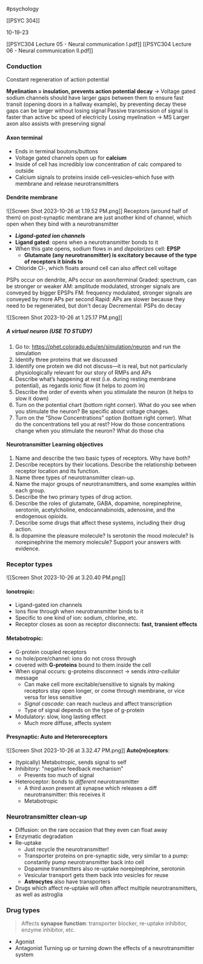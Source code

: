 #psychology 

[[PSYC 304]]

10-19-23

[[PSYC304 Lecture 05 - Neural communication I.pdf]]
[[PSYC304 Lecture 06 - Neural communication II.pdf]]

### Conduction
Constant regeneration of action potential 

**Myelination = insulation, prevents action potential decay**
	-> Voltage gated sodium channels should have larger gaps between them to ensure fast transit (opening doors in a hallway example), by preventing decay these gaps can be larger without losing signal
	Passive transmission of signal is faster than active bc speed of electricity
	Losing myelination -> MS
	Larger axon also assists with preserving signal 

#### Axon terminal
- Ends in terminal boutons/buttons
- Voltage gated channels open up for **calcium**
- Inside of cell has incredibly low concentration of calc compared to outside
- Calcium signals to proteins inside cell–vesicles–which fuse with membrane and release neurotransmitters

#### Dendrite membrane
![[Screen Shot 2023-10-26 at 1.19.52 PM.png]]
Receptors (around half of them) on post-synaptic membrane are just another kind of channel, which open when they bind with a neurotransmitter
- ***Ligand-gated ion channels***
- **Ligand gated**: opens when a neurotransmitter bonds to it 
- When this gate opens, sodium flows in and *depolarizes* cell: **EPSP**
	- **Glutamate (any neurotransmitter) is excitatory because of the type of receptors it binds to**
- Chloride Cl-, which floats around cell can also affect cell voltage

PSPs occur on dendrite, APs occur on axon/terminal
Graded: spectrum, can be stronger or weaker
AM: amplitude modulated, stronger signals are conveyed by bigger EPSPs
FM: frequency modulated, stronger signals are conveyed by more APs per second
Rapid: APs are slower because they need to be regenerated, but don't decay 
Decremental: PSPs do decay 


![[Screen Shot 2023-10-26 at 1.25.17 PM.png]]
##### A virtual neuron (USE TO STUDY) 
1. Go to: https://phet.colorado.edu/en/simulation/neuron and run the simulation 
2. Identify three proteins that we discussed 
3. Identify one protein we did not discuss—it is real, but not particularly physiologically relevant for our story of RMPs and APs 
4. Describe what’s happening at rest (i.e. during resting membrane potential), as regards ionic flow (it helps to zoom in) 
5. Describe the order of events when you stimulate the neuron (it helps to slow it down) 
6. Turn on the potential chart (bottom right corner). What do you see when you stimulate the neuron? Be specific about voltage changes. 
7. Turn on the “Show Concentrations” option (bottom right corner). What do the concentrations tell you at rest? How do those concentrations change when you stimulate the neuron? What do those cha

#### Neurotransmitter Learning objectives
1. Name and describe the two basic types of receptors. Why have both? 
2. Describe receptors by their locations. Describe the relationship between receptor location and its function. 
3. Name three types of neurotransmitter clean-up. 
4. Name the major groups of neurotransmitters, and some examples within each group. 
5. Describe the two primary types of drug action. 
6. Describe the roles of glutamate, GABA, dopamine, norepinephrine, serotonin, acetylcholine, endocannabinoids, adenosine, and the endogenous opioids. 
7. Describe some drugs that affect these systems, including their drug action. 
8. Is dopamine the pleasure molecule? Is serotonin the mood molecule? Is norepinephrine the memory molecule? Support your answers with evidence.
### Receptor types
![[Screen Shot 2023-10-26 at 3.20.40 PM.png]]

#### Ionotropic: 
- Ligand-gated ion channels
- Ions flow through when neurotransmitter binds to it
- Specific to one kind of ion: sodium, chlorine, etc. 
- Receptor closes as soon as receptor disconnects: **fast, transient effects**
#### Metabotropic:
- G-protein coupled receptors
- no hole/pore/channel: ions do not cross through
- covered with **G-proteins** bound to them inside the cell
- When signal occurs: g-proteins disconnect -> sends *intra-cellular* message
	- Can make cell more excitable/sensitive to signals by making receptors stay open longer, or come through membrane, or vice versa for less sensitive
	- *Signal cascade*: can reach nucleus and affect transcription
	- Type of signal depends on the type of g-protein
- Modulatory: slow, long lasting effect
	- Much more diffuse, affects system

#### Presynaptic: Auto and Heteroreceptors
![[Screen Shot 2023-10-26 at 3.32.47 PM.png]]
**Auto(re)ceptors**: 
- (typically) Metabotropic, sends signal to self
- *Inhibitory*: "negative feedback mechanism"
	- Prevents too much of signal
- Heteroceptor: bonds to *different* neurotransmitter
	- A third axon present at synapse which releases a diff neurotransmitter: this receives it
	- Metabotropic

### Neurotransmitter clean-up
- Diffusion: on the rare occasion that they even can float away 
- Enzymatic degradation 
- Re-uptake
	- Just recycle the neurotransmitter!
	- Transporter proteins on pre-synaptic side, very similar to a pump: constantly pump neurotransmitter back into cell 
	- Dopamine transmitters also re-uptake norepinephrine, serotonin
	- Vesicular transport gets them back into vesicles for reuse
	- **Astrocytes** also have transporters
- Drugs which affect re-uptake will often affect multiple neurotransmitters, as well as astroglia

### Drug types
> Affects **synapse function**: transporter blocker, re-uptake inhibitor, enzyme inhibitor, etc. 
- Agonist 
- Antagonist
Turning up or turning down the effects of a neurotransmitter system 

